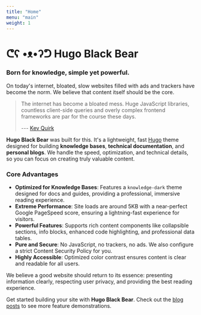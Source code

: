 ```yaml
---
title: "Home"
menu: "main"
weight: 1
---
```


# ᕦʕ •ᴥ•ʔᕤ Hugo Black Bear

### Born for knowledge, simple yet powerful.

On today's internet, bloated, slow websites filled with ads and trackers have become the norm. We believe that content itself should be the core.

> The internet has become a bloated mess. Huge JavaScript libraries, countless client-side queries and overly complex frontend frameworks are par for the course these days.
>
> --- [Kev Quirk](https://512kb.club/)

**Hugo Black Bear** was built for this. It's a lightweight, fast [Hugo](https://gohugo.io/) theme designed for building **knowledge bases**, **technical documentation**, and **personal blogs**. We handle the speed, optimization, and technical details, so you can focus on creating truly valuable content.

### Core Advantages

-   **Optimized for Knowledge Bases**: Features a `knowledge-dark` theme designed for docs and guides, providing a professional, immersive reading experience.
-   **Extreme Performance**: Site loads are around 5KB with a near-perfect Google PageSpeed score, ensuring a lightning-fast experience for visitors.
-   **Powerful Features**: Supports rich content components like collapsible sections, info blocks, enhanced code highlighting, and professional data tables.
-   **Pure and Secure**: No JavaScript, no trackers, no ads. We also configure a strict Content Security Policy for you.
-   **Highly Accessible**: Optimized color contrast ensures content is clear and readable for all users.

We believe a good website should return to its essence: presenting information clearly, respecting user privacy, and providing the best reading experience.

Get started building your site with **Hugo Black Bear**. Check out the [blog posts](/blog) to see more feature demonstrations.
